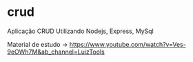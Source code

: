 # crud
Aplicação CRUD
Utilizando Nodejs, Express, MySql

Material de estudo -> https://www.youtube.com/watch?v=Ves-9eOWh7M&ab_channel=LuizTools